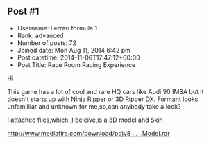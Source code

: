 ## Post #1
- Username: Ferrari formula 1
- Rank: advanced
- Number of posts: 72
- Joined date: Mon Aug 11, 2014 6:42 pm
- Post datetime: 2014-11-06T17:47:12+00:00
- Post Title: Race Room Racing Experience

Hi  

This game has a lot of cool and rare HQ cars like Audi 90 IMSA but it doesn't starts up with Ninja Ripper or 3D Ripper DX.
Formant looks unfamilliar and unknown for me,so,can anybody take a look?

I attached files,which ,I beleive,is a 3D model and Skin  

[http://www.mediafire.com/download/pdjv8 ... _Model.rar](http://www.mediafire.com/download/pdjv8nkrutd27c5/RaceRoom_Model.rar)
